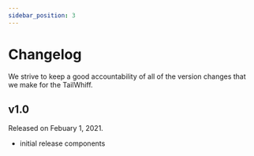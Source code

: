 ```yaml
---
sidebar_position: 3
---
```


# Changelog
We strive to keep a good accountability of all of the version changes that we make for the TailWhiff.

## v1.0
Released on Febuary 1, 2021.

- initial release components